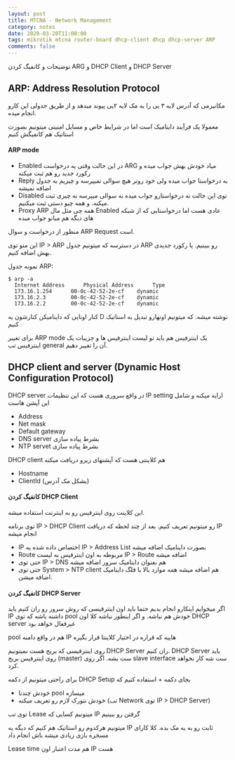 ```yaml
---
layout: post
title: MTCNA - Network Management
category: notes
date: 2020-03-20T11:00:00
tags: mikrotik mtcna router-board dhcp-client dhcp dhcp-server ARP
comments: false
---
```

توضیحات و کانفیگ کردن ARG و DHCP Client و DHCP Server
<!--break-->

## ARP: Address Resolution Protocol
مکانیزمی که آدرس لایه ۳ یی را به مک لایه ۲یی پیوند میدهد و از طریق جدولی این کارو انجام میده.

معمولا یک فرآیند داینامیک است اما در شرایط خاص و مسایل امنیتی میتونیم بصورت استاتیک هم کانفیگش کنیم

#### ARP mode
- Enabled در این حالت وقتی یه درخواست ARG میاد خودش بهش جواب میده و رکورد جدید رو هم ثبت میکنه
- Reply به درخواستا جواب میده ولی خود روتر هیچ سوالی نمیپرسه و چیزیم به جدول اضافه نمیشه
- Disabled توی این حالت نه درخواستارو جواب میده نه سوالی میپرسه نه چیزی ثبت میکنه. و همه چیو دستی ثبت میکنیم.
- Proxy ARP همه چی مثل مال Enabled عادی هست اما درخواستایی که از شبکه های دیگه هم میانو جواب میده

منظور از درخواست و سوال ARP Request است.

این منو توی IP > ARP در دسترسه که میتونیم جدول ARP رو ببینیم. یا رکورد جدیدی بهش اضافه کنیم.

نمونه جدول ARP:
```
$ arp -a
  Internet Address      Physical Address      Type
  173.16.1.254		00-0c-42-52-2e-cf    dynamic
  173.16.2.3		00-0c-42-52-2e-cf    dynamic
  173.16.2.2 		00-0c-42-52-2e-cf    dynamic

```
کنار اونایی که داینامیکن کنارشون یه D نوشته میشه. که میتونیم اونهارو تبدیل به استاتیک کنیم

برای تغییر ARP mode یک اینترفیس هم باید تو لیست اینترفیس ها و جزییات یک اینترفیس تب general آن را تغییر دهیم.


## DHCP client and server (Dynamic Host Configuration Protocol)
DHCP server در واقع سروری هست که این تنظیمات IP setting ارایه میکنه و شامل این آپشن هاست

- Address
- Net mask
- Default gateway
- DNS server بشرط پیاده سازی
- NTP servet بشرط پیاده سازی

DHCP client هم کلاینتی هست که آپشنهای زیرو دریافت میکنه
- Hostname
- ClientId (بشکل مک آدرس)

#### کانفیگ کردن DHCP Client
این کلاینت روی اینترفیس رو به اینترنت استفاده میشه.

توی برنامه IP > DHCP Client رو میتونیم تعریف کنیم. بعد از چند لحظه که دریافت IP انجام میشه 
- IP اختصاص داده شده به IP > Address List بصورت داینامیک اضافه میشه
- Route مربوطه به اون اینترفیس به لیست IP > Route اضافه میشه
- حتی توی IP > DNS هم بعنوان داینامیک سرور اضافه میشه
- حتی توی System > NTP client  هم اضافه میشه
همه موارد بالا با فلگ داینامیک اضافه میشن.


#### کانفیگ کردن DHCP Server
اگر میخوایم اینکارو انجام بدیم حتما باید اون اینترفیسی که روش سرور رو ران کنیم باید IP داشته باشه که توی pool خودش هم نباشه. و اگر اینطور نباشه کلا اون DHCP server غیرفعال خواهد بود

pool هم در واقع دامنه IP هاییه که قراره در اختیار کلاینتا قرار بگیره 

روی اینترفیسی که بریج هست نمیتونیم DHCP Server ران کنیم. DHCP Server باید روی اینترفیس بریج (master) ست بشه. اگر روی slave interface ست شه کار نخواهد کرد.

برای راحتی میتونیم از دکمه DHCP Setup بجای دکمه + استفاده کنیم که 
- خودش چندتا pool میسازه
- خودش نتورک لازم رو تعریف میکنه (تب Network توی IP > DHCP Server)

توی تب Lease میتونیم کسایی که IP گرفتن رو ببینیم

میتونیم هرکدوم رو استاتیک هم کنیم که دیگه یه IP ثابت رو به یه مک بده. کلا کارای مسخره بازی زیادی میشه باش انجام داد

Lease time هم مدت اعتبار اون IP هست